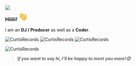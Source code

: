 <img align="left" src="https://s6.jpg.cm/2021/11/01/ICHljk.png">

### Hiiiii!  <img src="https://raw.githubusercontent.com/ABSphreak/ABSphreak/master/gifs/Hi.gif" width="30px">

I am an **DJ / Producer** as well as a **Coder**.

![CurtisRecords](https://img.shields.io/badge/CurtisRecords-Curtis.CN-000000?style=flat&labelColor=000000&color=000000)
![CurtisRecords](https://img.shields.io/badge/Visual%20Studio-Code-000000?style=flat&labelColor=000000&color=000000)
![CurtisRecords](https://img.shields.io/badge/Lisence-Apache2.0%20%2F%20ANTI%20996-000000?style=flat&labelColor=000000&color=000000)

![CurtisRecords](https://github-readme-stats.vercel.app/api?username=curtisrecords&count_private=true&show_icons=true&theme=radical)


> ***If you want to say hi, I'll be happy to meet you more!😊***
